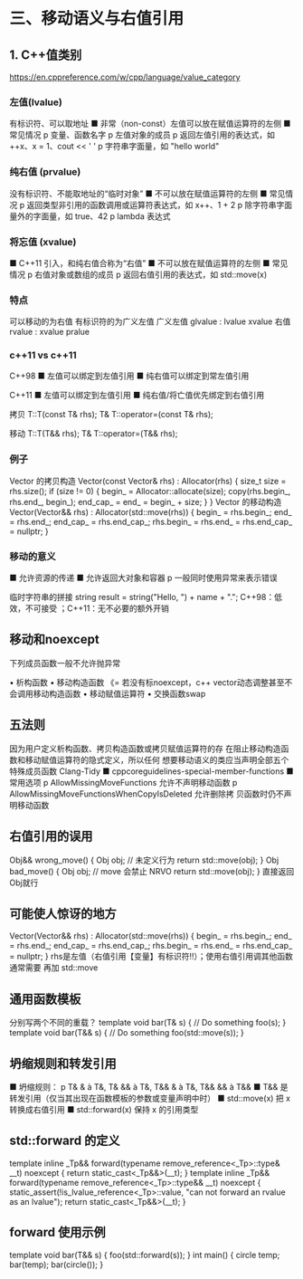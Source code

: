 # 三、移动语义与右值引用
## 1. C++值类别
https://en.cppreference.com/w/cpp/language/value_category
### 左值(lvalue)
有标识符、可以取地址
■ 非常（non-const）左值可以放在赋值运算符的左侧
■ 常见情况
p 变量、函数名字
p 左值对象的成员
p 返回左值引用的表达式，如 ++x、x = 1、cout << ' '
p 字符串字面量，如 "hello world"
### 纯右值 (prvalue)
没有标识符、不能取地址的“临时对象”
■ 不可以放在赋值运算符的左侧
■ 常见情况
p 返回类型非引用的函数调用或运算符表达式，如 x++、1 + 2
p 除字符串字面量外的字面量，如 true、42
p lambda 表达式
### 将忘值 (xvalue)
■ C++11 引入，和纯右值合称为“右值”
■ 不可以放在赋值运算符的左侧
■ 常见情况
p 右值对象或数组的成员
p 返回右值引用的表达式，如 std::move(x)

### 特点
可以移动的为右值
有标识符的为广义左值
广义左值 glvalue : lvalue xvalue
右值  rvalue : xvalue pralue

### c++11 vs c++11
C++98
■ 左值可以绑定到左值引用
■ 纯右值可以绑定到常左值引用

C++11
■ 左值可以绑定到左值引用
■ 纯右值/将亡值优先绑定到右值引用

拷贝
T::T(const T& rhs);
T& T::operator=(const T& rhs);

移动
T::T(T&& rhs);
T& T::operator=(T&& rhs);

### 例子
Vector 的拷贝构造
Vector(const Vector& rhs) : Allocator(rhs)
{
size_t size = rhs.size();
if (size != 0) {
begin_ = Allocator::allocate(size);
copy(rhs.begin_, rhs.end_, begin_);
end_cap_ = end_ = begin_ + size;
}
}
Vector 的移动构造
Vector(Vector&& rhs) : Allocator(std::move(rhs))
{
begin_ = rhs.begin_;
end_ = rhs.end_;
end_cap_ = rhs.end_cap_;
rhs.begin_ = rhs.end_ = rhs.end_cap_ = nullptr;
}

### 移动的意义
■ 允许资源的传递
■ 允许返回大对象和容器
p 一般同时使用异常来表示错误

临时字符串的拼接
string result = string("Hello, ") + name + ".";
C++98：低效，不可接受 ；C++11：无不必要的额外开销

## 移动和noexcept
下列成员函数一般不允许抛异常

• 析构函数
• 移动构造函数 《= 若没有标noexcept，c++ vector动态调整甚至不会调用移动构造函数
• 移动赋值运算符
• 交换函数swap

## 五法则
因为用户定义析构函数、拷贝构造函数或拷贝赋值运算符的存
在阻止移动构造函数和移动赋值运算符的隐式定义，所以任何
想要移动语义的类应当声明全部五个特殊成员函数
Clang-Tidy
■ cppcoreguidelines-special-member-functions
■ 常用选项
p AllowMissingMoveFunctions 允许不声明移动函数
p AllowMissingMoveFunctionsWhenCopyIsDeleted 允许删除拷
贝函数时仍不声明移动函数


## 右值引用的误用
Obj&& wrong_move()
{
Obj obj;
// 未定义⾏为
return std::move(obj);
}
Obj bad_move()
{
Obj obj;
// move 会禁⽌ NRVO
return std::move(obj);
}
直接返回Obj就行


## 可能使人惊讶的地方
Vector(Vector&& rhs) : Allocator(std::move(rhs))
{
begin_ = rhs.begin_;
end_ = rhs.end_;
end_cap_ = rhs.end_cap_;
rhs.begin_ = rhs.end_ = rhs.end_cap_ = nullptr;
}
rhs是左值（右值引用【变量】有标识符!!）；使用右值引用调其他函数通常需要
再加 std::move

## 通用函数模板
分别写两个不同的重载？
template <typename T>
void bar(T& s)
{
// Do something
foo(s);
}
template <typename T>
void bar(T&& s)
{
// Do something
foo(std::move(s));
}
  
## 坍缩规则和转发引用
■ 坍缩规则：
p T& & à T&, T& && à T&, T&& & à T&, T&& && à T&&
■ T&& 是转发引用（仅当其出现在函数模板的参数或变量声明中时）
■ std::move(x) 把 x 转换成右值引用
■ std::forward<T>(x) 保持 x 的引用类型
  
## std::forward 的定义
template <class _Tp>
inline _Tp&&
forward(typename remove_reference<_Tp>::type& __t) noexcept
{
return static_cast<_Tp&&>(__t);
}
template <class _Tp>
inline _Tp&&
forward(typename remove_reference<_Tp>::type&& __t) noexcept
{
static_assert(!is_lvalue_reference<_Tp>::value,
"can not forward an rvalue as an lvalue");
return static_cast<_Tp&&>(__t);
}
  
## forward 使用示例
template <typename T>
void bar(T&& s)
{
foo(std::forward<T>(s));
}
int main()
{
circle temp;
bar(temp);
bar(circle());
}
